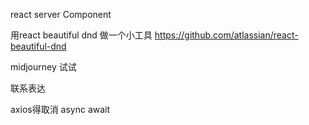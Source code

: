 react server Component


用react beautiful dnd 做一个小工具  https://github.com/atlassian/react-beautiful-dnd


midjourney 试试

联系表达

axios得取消
async  await
